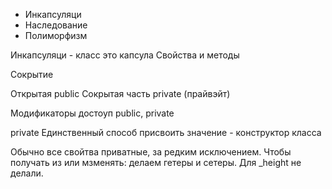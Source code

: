 - Инкапсуляци
- Наследование
- Полиморфизм

 Инкапсуляци - класс это капсула
 Свойства и методы

 Сокрытие 

 Открытая public
 Сокрытая часть private (прайвэйт)

 Модификаторы достоуп
 public, private


 private
 Единственный способ присвоить значение - конструктор класса

Обычно все свойтва приватные, за редким исключением.
Чтобы получать из или мзменять: делаем гетеры и сетеры.
Для _height не делали.
